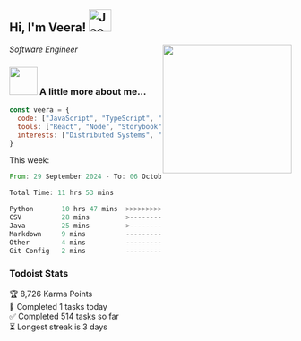 <h2> Hi, I'm Veera! <img src="https://raw.githubusercontent.com/Tarikul-Islam-Anik/Animated-Fluent-Emojis/master/Emojis/Activities/Jack-O-Lantern.png" alt="Jack-O-Lantern" width="40" height="40" /></h2>
<img align='right' src="https://user-images.githubusercontent.com/74038190/213911110-aedbef38-a29f-4b6b-a65c-11608b4f75a5.gif" width="230">
<p><em>Software Engineer</em></p>


### <img src="https://user-images.githubusercontent.com/74038190/216656963-09118229-8a9e-4af0-910c-c37f35f2e210.gif" width="50"> A little more about me...  

```javascript
const veera = {
  code: ["JavaScript", "TypeScript", "HTML", "CSS", "Python", "Java", "C++"],
  tools: ["React", "Node", "Storybook", "Docker", "Next.JS", "Node", "AWS", "gRPC"],
  interests: ["Distributed Systems", "Cloud Computing", "Machine Learning", "Enterprise Software", "AI"]
}
```
This week:
<!--START_SECTION:waka-->

```rust
From: 29 September 2024 - To: 06 October 2024

Total Time: 11 hrs 53 mins

Python       10 hrs 47 mins  >>>>>>>>>>>>>>>>>>>>>>>--   90.26 %
CSV          28 mins         >------------------------   04.02 %
Java         25 mins         >------------------------   03.50 %
Markdown     9 mins          -------------------------   01.36 %
Other        4 mins          -------------------------   00.57 %
Git Config   2 mins          -------------------------   00.28 %
```

<!--END_SECTION:waka-->


### Todoist Stats

<!-- TODO-IST:START -->
🏆  8,726 Karma Points           
🌸  Completed 1 tasks today           
✅  Completed 514 tasks so far           
⏳  Longest streak is 3 days
<!-- TODO-IST:END -->
<!--
Profile views:
[![](https://visitcount.itsvg.in/api?id=veeravivekt&label=Profile%20Views&color=1&icon=2&pretty=false)](https://visitcount.itsvg.in)
-->
